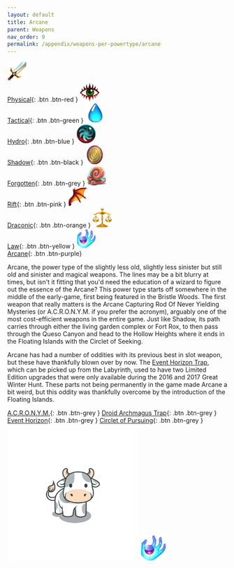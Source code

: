 ```yaml
---
layout: default
title: Arcane
parent: Weapons
nav_order: 9
permalink: /appendix/weapons-per-powertype/arcane
---
```

[<img src="/assets/images/weapons/physical.png" alt="Physical" width="45" height="45"> <br> Physical](/appendix/weapons-per-powertype/physical){: .btn .btn-red } [<img src="/assets/images/weapons/tactical.png" alt="Tactical" width="45" height="45"> <br> Tactical](/appendix/weapons-per-powertype/tactical){: .btn .btn-green } [<img src="/assets/images/weapons/hydro.png" alt="Hydro" width="45" height="45"> <br> Hydro](/appendix/weapons-per-powertype/hydro){: .btn .btn-blue } [<img src="/assets/images/weapons/shadow.png" alt="Shadow" width="45" height="45"> <br> Shadow](/appendix/weapons-per-powertype/shadow){: .btn .btn-black } [<img src="/assets/images/weapons/forgotten.png" alt="Forgotten" width="45" height="45"> <br> Forgotten](/appendix/weapons-per-powertype/forgotten){: .btn .btn-grey } [<img src="/assets/images/weapons/rift.png" alt="Rift" width="45" height="45"> <br> Rift](/appendix/weapons-per-powertype/rift){: .btn .btn-pink } [<img src="/assets/images/weapons/draconic.png" alt="Draconic" width="45" height="45"> <br> Draconic](/appendix/weapons-per-powertype/draconic){: .btn .btn-orange } [<img src="/assets/images/weapons/law.png" alt="Law" width="45" height="45"> <br> Law](/appendix/weapons-per-powertype/law){: .btn .btn-yellow }  [<img src="/assets/images/weapons/arcane.png" alt="Arcane" width="45" height="45"> <br> Arcane](/appendix/weapons-per-powertype/arcane){: .btn .btn-purple}

Arcane, the power type of the slightly less old, slightly less sinister but still old and sinister and magical weapons. The lines may be a bit blurry at times, but isn't it fitting that you'd need the education of a wizard to figure out the essence of the Arcane?
This power type starts off somewhere in the middle of the early-game, first being featured in the Bristle Woods. The first weapon that really matters is the Arcane Capturing Rod Of Never Yielding Mysteries (or A.C.R.O.N.Y.M. if you prefer the acronym), arguably one of the most cost-efficient weapons in the entire game. Just like Shadow, its path carries through either the living garden complex or Fort Rox, to then pass through the Queso Canyon and head to the Hollow Heights where it ends in the Floating Islands with the Circlet of Seeking.

Arcane has had a number of oddities with its previous best in slot weapon, but these have thankfully blown over by now. The [Event Horizon Trap](/appendix//weapons-per-powertype/arcane/eht), which can be picked up from the Labyrinth, used to have two Limited Edition upgrades that were only available during the 2016 and 2017 Great Winter Hunt. These parts not being permanently in the game made Arcane a bit weird, but this oddity was thankfully overcome by the introduction of the Floating Islands.

<span class="fs-1">[A.C.R.O.N.Y.M.](/appendix/weapons-per-powertype/arcane/acronym){: .btn .btn-grey } </span><span class="fs-1">[Droid Archmagus Trap](/appendix/weapons-per-powertype/arcane/dat){: .btn .btn-grey } </span> <span class="fs-1">[Event Horizon](/appendix/weapons-per-powertype/arcane/eht){: .btn .btn-grey } </span><span class="fs-1">[Circlet of Pursuing](/appendix/weapons-per-powertype/arcane/cop){: .btn .btn-grey }</span>

<img src="/assets/images/weapons/Kuh.png" alt="Moo" width="300" height="300">
<img src="/assets/images/weapons/arcane.png" alt="Arcane">
